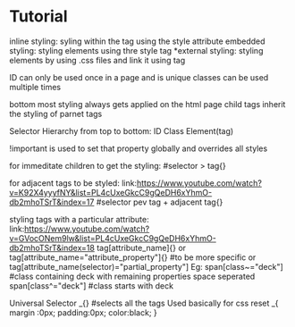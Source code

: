 # Tutorial

inline styling: syling within the tag using the style attribute
embedded styling: styling elements using thre style tag
\*external styling: styling elements by using .css files and link it using <link> tag

ID can only be used once in a page and is unique
classes can be used multiple times

bottom most styling always gets applied on the html page
child tags inherit the styling of parnet tags

Selector Hierarchy from top to bottom:
ID
Class
Element(tag)

!important is used to set that property globally and overrides all styles

for immeditate children to get the styling:
\#selector > tag{}

for adjacent tags to be styled:
link:https://www.youtube.com/watch?v=K92X4yyyfNY&list=PL4cUxeGkcC9gQeDH6xYhmO-db2mhoTSrT&index=17
\#selector pev tag + adjacent tag{}

styling tags with a particular attribute:
link:https://www.youtube.com/watch?v=GVocONem9lw&list=PL4cUxeGkcC9gQeDH6xYhmO-db2mhoTSrT&index=18
tag[attribute_name]{}
or tag[attribute_name="attribute_property"]{} #to be more specific
or
tag[attribute_name(selector)="partial_property"]
Eg:
span[class~="deck"] #class containing deck with remaining properties space seperated
span[class^="deck"] #class starts with deck

Universal Selector
_{} #selects all the tags
Used basically for css reset
_{
margin :0px;
padding:0px;
color:black;
}
